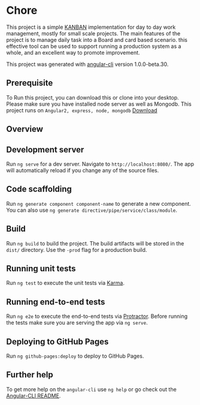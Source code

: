 # Chore

This project is a simple [KANBAN](https://en.wikipedia.org/wiki/Kanban) implementation for day to day work management, mostly for small scale projects. The main features of the project is to manage daily task into a Board and card based scenario. this effective tool can be used to support running a production system as a whole, and an excellent way to promote improvement.

This project was generated with [angular-cli](https://github.com/angular/angular-cli) version 1.0.0-beta.30.


## Prerequisite
To Run this project, you can download this or clone into your desktop. Please make sure you have installed node server as well as Mongodb. This project runs on `Angular2, express, node, mongodb`
[Download](https://github.com/shyamalm88/Chore.git)


## Overview


## Development server
Run `ng serve` for a dev server. Navigate to `http://localhost:8080/`. The app will automatically reload if you change any of the source files.

## Code scaffolding

Run `ng generate component component-name` to generate a new component. You can also use `ng generate directive/pipe/service/class/module`.

## Build

Run `ng build` to build the project. The build artifacts will be stored in the `dist/` directory. Use the `-prod` flag for a production build.

## Running unit tests

Run `ng test` to execute the unit tests via [Karma](https://karma-runner.github.io).

## Running end-to-end tests

Run `ng e2e` to execute the end-to-end tests via [Protractor](http://www.protractortest.org/).
Before running the tests make sure you are serving the app via `ng serve`.

## Deploying to GitHub Pages

Run `ng github-pages:deploy` to deploy to GitHub Pages.

## Further help

To get more help on the `angular-cli` use `ng help` or go check out the [Angular-CLI README](https://github.com/angular/angular-cli/blob/master/README.md).
